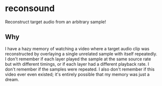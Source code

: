 # reconsound
Reconstruct target audio from an arbitrary sample!

## Why
I have a hazy memory of watching a video where a target audio clip was
reconstructed by overlaying a single unrelated sample with itself repeatedly.
I don't remember if each layer played the sample at the same source rate but
with different timings, or if each layer had a different playback rate. I
don't remember if the samples were repeated. I also don't remember if this
video ever even existed; it's entirely possible that my memory was just a
dream.
